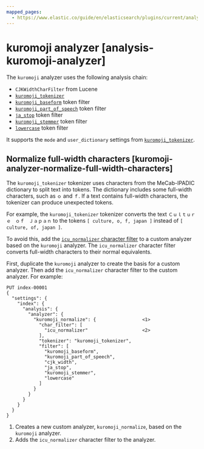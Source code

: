 ```yaml
---
mapped_pages:
  - https://www.elastic.co/guide/en/elasticsearch/plugins/current/analysis-kuromoji-analyzer.html
---
```


# kuromoji analyzer [analysis-kuromoji-analyzer]

The `kuromoji` analyzer uses the following analysis chain:

* `CJKWidthCharFilter` from Lucene
* [`kuromoji_tokenizer`](/reference/elasticsearch-plugins/analysis-kuromoji-tokenizer.md)
* [`kuromoji_baseform`](/reference/elasticsearch-plugins/analysis-kuromoji-baseform.md) token filter
* [`kuromoji_part_of_speech`](/reference/elasticsearch-plugins/analysis-kuromoji-speech.md) token filter
* [`ja_stop`](/reference/elasticsearch-plugins/analysis-kuromoji-stop.md) token filter
* [`kuromoji_stemmer`](/reference/elasticsearch-plugins/analysis-kuromoji-stemmer.md) token filter
* [`lowercase`](/reference/data-analysis/text-analysis/analysis-lowercase-tokenfilter.md) token filter

It supports the `mode` and `user_dictionary` settings from [`kuromoji_tokenizer`](/reference/elasticsearch-plugins/analysis-kuromoji-tokenizer.md).


## Normalize full-width characters [kuromoji-analyzer-normalize-full-width-characters]

The `kuromoji_tokenizer` tokenizer uses characters from the MeCab-IPADIC dictionary to split text into tokens. The dictionary includes some full-width characters, such as `ｏ` and `ｆ`. If a text contains full-width characters, the tokenizer can produce unexpected tokens.

For example, the `kuromoji_tokenizer` tokenizer converts the text `Ｃｕｌｔｕｒｅ　ｏｆ　Ｊａｐａｎ` to the tokens `[ culture, o, f, japan ]` instead of `[ culture, of, japan ]`.

To avoid this, add the [`icu_normalizer` character filter](/reference/elasticsearch-plugins/analysis-icu-normalization-charfilter.md) to a custom analyzer based on the `kuromoji` analyzer. The `icu_normalizer` character filter converts full-width characters to their normal equivalents.

First, duplicate the `kuromoji` analyzer to create the basis for a custom analyzer. Then add the `icu_normalizer` character filter to the custom analyzer. For example:

```console
PUT index-00001
{
  "settings": {
    "index": {
      "analysis": {
        "analyzer": {
          "kuromoji_normalize": {                 <1>
            "char_filter": [
              "icu_normalizer"                    <2>
            ],
            "tokenizer": "kuromoji_tokenizer",
            "filter": [
              "kuromoji_baseform",
              "kuromoji_part_of_speech",
              "cjk_width",
              "ja_stop",
              "kuromoji_stemmer",
              "lowercase"
            ]
          }
        }
      }
    }
  }
}
```

1. Creates a new custom analyzer, `kuromoji_normalize`, based on the `kuromoji` analyzer.
2. Adds the `icu_normalizer` character filter to the analyzer.


